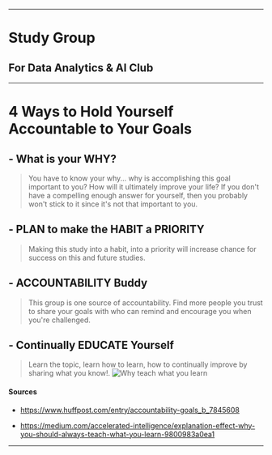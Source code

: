 <!-- ---
marp: true
theme: uncover
_class: invert

# Your slide deck

Start writing!
--- -->



---

# Study Group

## For Data Analytics & AI Club

---

# 4 Ways to Hold Yourself Accountable to Your Goals

## - What is your **WHY**?

> You have to know your why... why is accomplishing this goal important to you? How will it ultimately improve your life? If you don't have a compelling enough answer for yourself, then you probably won't stick to it since it's not that important to you.

## - **PLAN** to make the **HABIT** a **PRIORITY**

> Making this study into a habit, into a priority will increase chance for success on this and future studies.

## - **ACCOUNTABILITY** Buddy

> This group is one source of accountability. Find more people you trust to share your goals with who can remind and encourage you when you're challenged.

## - Continually **EDUCATE** Yourself

> Learn the topic, learn how to learn, how to continually improve by sharing what you know!.
![Why teach what you learn](https://slack-imgs.com/?c=1&o1=ro&url=https%3A%2F%2Fmiro.medium.com%2Fmax%2F1018%2F1*P2Ep8EM-YKWKHLLmt1lfzQ.png)



#### Sources

* https://www.huffpost.com/entry/accountability-goals_b_7845608

* https://medium.com/accelerated-intelligence/explanation-effect-why-you-should-always-teach-what-you-learn-9800983a0ea1
---
